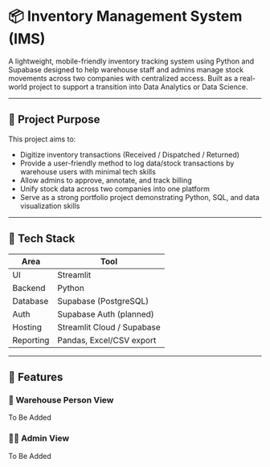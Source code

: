# 📦 Inventory Management System (IMS)

A lightweight, mobile-friendly inventory tracking system using Python and Supabase designed to help warehouse staff and admins manage stock movements across two companies with centralized access. Built as a real-world project to support a transition into Data Analytics or Data Science.

---

## 🧠 Project Purpose

This project aims to:
- Digitize inventory transactions (Received / Dispatched / Returned)
- Provide a user-friendly method to log data/stock transactions by warehouse users with minimal tech skills
- Allow admins to approve, annotate, and track billing
- Unify stock data across two companies into one platform
- Serve as a strong portfolio project demonstrating Python, SQL, and data visualization skills

---

## 🧱 Tech Stack

| Area     | Tool              |
|----------|-------------------|
| UI       | Streamlit         |
| Backend  | Python             |
| Database | Supabase (PostgreSQL) |
| Auth     | Supabase Auth (planned) |
| Hosting  | Streamlit Cloud / Supabase |
| Reporting| Pandas, Excel/CSV export |

---

## 🚀 Features

### 👷 Warehouse Person View

To Be Added

### 👨‍💼 Admin View

To Be Added
